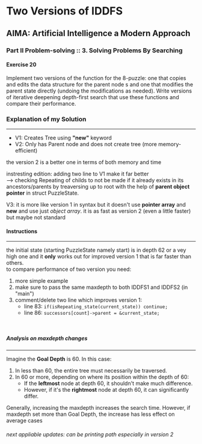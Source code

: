 # Two Versions of IDDFS
## AIMA: Artificial Intelligence a Modern Approach
### Part Ⅱ Problem-solving :: 3. Solving Problems By Searching
#### Exercise 20
Implement two versions of the function for the 8-puzzle: one that copies and edits the data structure for the parent node s
and one that modifies the parent state directly (undoing the modifications as needed). Write versions of iterative deepening depth-first search that use these functions and compare their performance.
### Explanation of my Solution
---
- V1: Creates Tree using **"new"** keyword  
- V2: Only has Parent node and does not create tree (more memory-efficient)
  
the version 2 is a better one in terms of both memory and time  
  
instresting edition: adding two line to V1 make it far better  
--> checking Repeating of childs to not be made if it already exists in its ancestors/parents by treaversing up to root with the help of **parent object pointer** in struct PuzzleState.  
  
V3: it is more like version 1 in syntax but it doesn't use **pointer array** and **new** and use just *object array*. it is as fast as version 2 (even a little faster) but maybe not standard

#### Instructions
---
the initial state (starting PuzzleState namely start) is in depth 62 or a vey high one and it __only__ works out for improved version 1 that is far faster than others.  
to compare performance of two version you need:
1.  more simple example
2.  make sure to pass the same maxdepth to both IDDFS1 and IDDFS2 (in "main")
3.  comment/delete two line which improves version 1:
    -  line 83: `if(isRepeating_state(current_state)) continue;`
    -  line 86: `successors[count]->parent = &current_state;`
<br>

##### Analysis on maxdepth changes
---
Imagine the **Goal Depth** is 60. In this case:  

1. In less than 60, the entire tree must necessarily be traversed.
2. In 60 or more, depending on where its position within the depth of 60:
    - If the __leftmost__ node at depth 60, it shouldn't make much difference.
    - However, if it's the __rightmost__ node at depth 60, it can significantly differ.

Generally, increasing the maxdepth increases the search time. However, if maxdepth set more than Goal Depth, the increase has less effect on average cases  

###### next appliable updates: can be printing path especially in version 2
